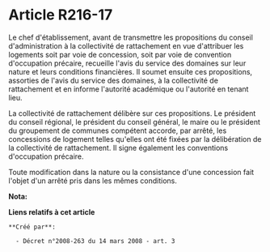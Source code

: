 # Article R216-17

Le chef d'établissement, avant de transmettre les propositions du conseil d'administration à la collectivité de rattachement
en vue d'attribuer les logements soit par voie de concession, soit par voie de convention d'occupation précaire, recueille
l'avis du service des domaines sur leur nature et leurs conditions financières. Il soumet ensuite ces propositions, assorties
de l'avis du service des domaines, à la collectivité de rattachement et en informe l'autorité académique ou l'autorité en
tenant lieu. 

La collectivité de rattachement délibère sur ces propositions. Le président du conseil régional, le président du conseil
général, le maire ou le président du groupement de communes compétent accorde, par arrêté, les concessions de logement telles
qu'elles ont été fixées par la délibération de la collectivité de rattachement. Il signe également les conventions
d'occupation précaire. 

Toute modification dans la nature ou la consistance d'une concession fait l'objet d'un arrêté pris dans les mêmes conditions.

**Nota:**



**Liens relatifs à cet article**

	**Créé par**:

	  - Décret n°2008-263 du 14 mars 2008 - art. 3
